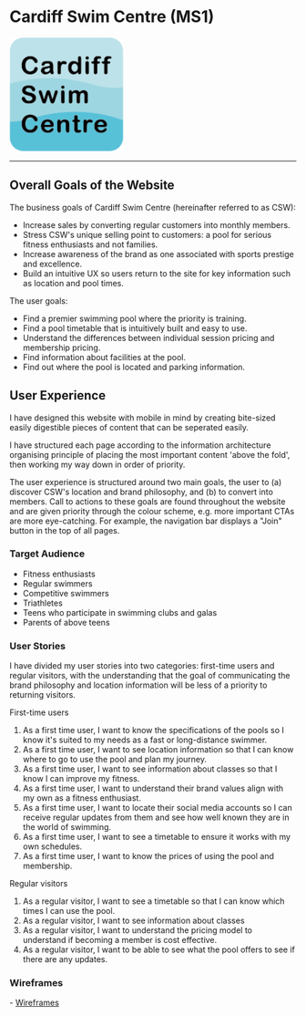 <h1>Cardiff Swim Centre (MS1)</h1>
<img src="assets/images/logo.png" alt="Cardiff Swim Centre Logo" width="200" height="200">

<hr>

<h2> Overall Goals of the Website </h2>

The business goals of Cardiff Swim Centre (hereinafter referred to as CSW):

- Increase sales by converting regular customers into monthly members.
- Stress CSW's unique selling point to customers: a pool for serious fitness enthusiasts and not families.
- Increase awareness of the brand as one associated with sports prestige and excellence.
- Build an intuitive UX so users return to the site for key information such as location and pool times.

The user goals:

- Find a premier swimming pool where the priority is training.
- Find a pool timetable that is intuitively built and easy to use. 
- Understand the differences between individual session pricing and membership pricing.
- Find information about facilities at the pool.
- Find out where the pool is located and parking information.

<h2>User Experience</h2>

I have designed this website with mobile in mind by creating bite-sized easily digestible pieces of content that can be seperated easily. 

I have structured each page according to the information architecture organising principle of placing the most important content 'above the fold', then working my way down in order of priority. 

The user experience is structured around two main goals, the user to (a) discover CSW's location and brand philosophy, and (b) to convert into members. Call to actions to these goals are found throughout the website and are given priority through the colour scheme, e.g. more important CTAs are more eye-catching. For example, the navigation bar displays a "Join" button in the top of all pages.

<h3>Target Audience</h3>

- Fitness enthusiasts
- Regular swimmers
- Competitive swimmers
- Triathletes
- Teens who participate in swimming clubs and galas
- Parents of above teens

<h3>User Stories</h3>

I have divided my user stories into two categories: first-time users and regular visitors, with the understanding that the goal of communicating the brand philosophy and location information will be less of a priority to returning visitors.

First-time users
1. As a first time user, I want to know the specifications of the pools so I know it's suited to my needs as a fast or long-distance swimmer.
2. As a first time user, I want to see location information so that I can know where to go to use the pool and plan my journey.
3. As a first time user, I want to see information about classes so that I know I can improve my fitness.
4. As a first time user, I want to understand their brand values align with my own as a fitness enthusiast.
5. As a first time user, I want to locate their social media accounts so I can receive regular updates from them and see how well known they are in the world of swimming.
6. As a first time user, I want to see a timetable to ensure it works with my own schedules.
7. As a first time user, I want to know the prices of using the pool and membership.

Regular visitors
1. As a regular visitor, I want to see a timetable so that I can know which times I can use the pool. 
2. As a regular visitor, I want to see information about classes 
3. As a regular visitor, I want to understand the pricing model to understand if becoming a member is cost effective. 
4. As a regular visitor, I want to be able to see what the pool offers to see if there are any updates.



<h3>Wireframes</h3>
- <a href="https://www.figma.com/file/ZRhJJ2FH2fxboh1Esi0kTp/MS1-Wireframe?node-id=0%3A1" target="_blank">Wireframes</a>